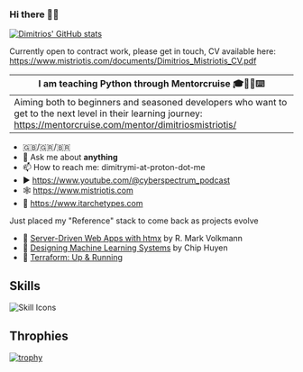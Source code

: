 ### Hi there 👋🚀

[![Dimitrios' GitHub stats](https://github-readme-stats.vercel.app/api?username=dimitrismistriotis&show_icons=true&theme=dracula)](https://github.com/anuraghazra/github-readme-stats)

Currently open to contract work, please get in touch, CV available here: <https://www.mistriotis.com/documents/Dimitrios_Mistriotis_CV.pdf>

| I am teaching Python through Mentorcruise 🎓🧑‍💻️⌨️                                                                                                                    |
| -------------------------------------------------------------------------------------------------------------------------------------------------------------------- |
| Aiming both to beginners and seasoned developers who want to get to the next level in their learning journey: <https://mentorcruise.com/mentor/dimitriosmistriotis/> |

- 🇬🇧/🇬🇷/🇧🇷
- 💬 Ask me about **anything**
- 📫 How to reach me: dimitrymi-at-proton-dot-me
- ▶️ <https://www.youtube.com/@cyberspectrum_podcast>
- 🕸️ <https://www.mistriotis.com>
- 📖 <https://www.itarchetypes.com>

Just placed my "Reference" stack to come back as projects evolve

- 📖 [Server-Driven Web Apps with htmx](https://pragprog.com/titles/mvhtmx/server-driven-web-apps-with-htmx/) by R. Mark Volkmann
- 📖 [Designing Machine Learning Systems](https://www.oreilly.com/library/view/designing-machine-learning/9781098107956/) by Chip Huyen
- 📖 [Terraform: Up & Running](https://www.oreilly.com/library/view/terraform-up/9781492046899/)

## Skills

![Skill Icons](https://skillicons.dev/icons?i=alpinejs,aws,bash,cloudflare,css,django,docker,git,github,githubactions,gitlab,html,htmx,js,linux,mongodb,nginx,pycharm,redis,terraform,vscode)

## Throphies

[![trophy](https://github-profile-trophy.vercel.app/?username=dimitrismistriotis&theme=tokyonight)](https://github.com/ryo-ma/github-profile-trophy)

